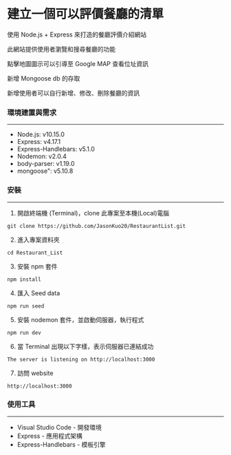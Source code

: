 # 建立一個可以評價餐廳的清單

使用 Node.js + Express 來打造的餐廳評價介紹網站

此網站提供使用者瀏覽和搜尋餐廳的功能

點擊地圖圖示可以引導至 Google MAP 查看位址資訊

新增 Mongoose db 的存取

新增使用者可以自行新增、修改、刪除餐廳的資訊

### 環境建置與需求

---

- Node.js: v10.15.0
- Express: v4.17.1
- Express-Handlebars: v5.1.0
- Nodemon: v2.0.4
- body-parser: v1.19.0
- mongoose": v5.10.8

### 安裝

---

1. 開啟終端機 (Terminal)，clone 此專案至本機(Local)電腦
<pre><code>git clone https://github.com/JasonKuo20/RestaurantList.git</code></pre>

2. 進入專案資料夾
<pre><code>cd Restaurant_List</code></pre>

3. 安裝 npm 套件
<pre><code>npm install</code></pre>

4. 匯入 Seed data
<pre><code>npm run seed</code></pre>

5. 安裝 nodemon 套件，並啟動伺服器，執行程式
<pre><code>npm run dev</code></pre>

6. 當 Terminal 出現以下字樣，表示伺服器已連結成功
<pre><code>The server is listening on http://localhost:3000</code></pre>

7. 訪問 website
<pre><code>http://localhost:3000</code></pre>

### 使用工具

---

- Visual Studio Code - 開發環境
- Express - 應用程式架構
- Express-Handlebars - 模板引擎
